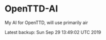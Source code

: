 # OpenTTD-AI
My AI for OpenTTD, will use primarily air

Latest backup: Sun Sep 29 13:49:02 UTC 2019
